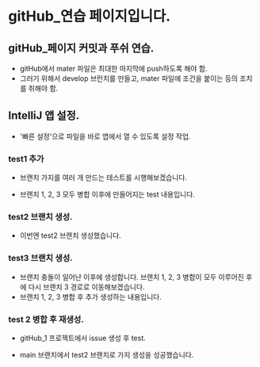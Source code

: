 # gitHub\_연습 페이지입니다.

## gitHub\_페이지 커밋과 푸쉬 연습.

- gitHub에서 mater 파일은 최대한 마지막에 push하도록 해야 함.
- 그러기 위해서 develop 브런치를 만들고, mater 파일에 조건을 붙이는 등의 조치를 취해야 함.

## IntelliJ 앱 설정.

- '빠른 설정'으로 파일을 바로 앱에서 열 수 있도록 설정 작업.

### test1 추가

- 브랜치 가지를 여러 개 만드는 테스트를 시행해보겠습니다.

- 브랜치 1, 2, 3 모두 병합 이후에 만들어지는 test 내용입니다.

### test2 브랜치 생성.

- 이번엔 test2 브랜치 생성했습니다.

### test3 브랜치 생성.

- 브랜치 충돌이 일어난 이후에 생성합니다.
  브랜치 1, 2, 3 병합이 모두 이루어진 후에 다시 브랜치 3 경로로 이동해보겠습니다.
- 브랜치 1, 2, 3 병합 후 추가 생성하는 내용입니다.

### test 2 병합 후 재생성.

- gitHub_1 프로젝트에서 issue 생성 후 test.

- main 브랜치에서 test2 브랜치로 가지 생성을 성공했습니다.
